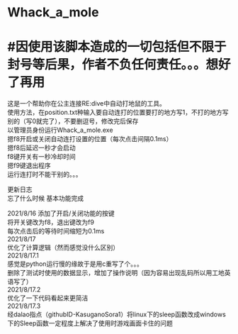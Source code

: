 <h1>Whack_a_mole</h1>  

<h1>#因使用该脚本造成的一切包括但不限于封号等后果，作者不负任何责任。。。想好了再用</h1>  

这是一个帮助你在公主连接RE:dive中自动打地鼠的工具。  
使用方法，在position.txt种输入要自动连打的位置要打的地方写1，不打的地方写别的（写0就完了），不要删逗号，修改完后保存  
以管理员身份运行Whack_a_mole.exe  
摁f8开启或关闭自动连打设置的位置（每次点击间隔0.1ms）  
摁f8后延迟一秒才会启动  
f8键开关有一秒冷却时间  
摁f9键退出程序  
运行连打时不能干别的。。。  
  
更新日志  
忘了什么时候 基本功能完成  

2021/8/16 添加了开启/关闭功能的按键  
	  将开关键改为f8，退出键改为f9  
	  每次点击后的等待时间缩短为0.1ms  
2021/8/17  
	  优化了计算逻辑（然而感觉没什么区别）  
2021/8/17.1  
	感觉是python运行慢的缘故于是用c重写了个。。。  
	删除了测试时使用的数据显示，增加了操作说明（因为容易出现乱码所以用工地英语写了）  
2021/8/17.2  
	优化了一下代码看起来更简洁  
2021/8/17.3  
	经dalao指点（githubID-KasuganoSora1）将linux下的sleep函数改成windows下的Sleep函数一定程度上解决了使用时游戏画面卡住的问题  
